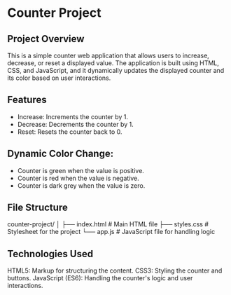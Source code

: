 
# Counter Project
## Project Overview
This is a simple counter web application that allows users to increase, decrease, or reset a displayed value. The application is built using HTML, CSS, and JavaScript, and it dynamically updates the displayed counter and its color based on user interactions.

## Features
- Increase: Increments the counter by 1.
- Decrease: Decrements the counter by 1.
- Reset: Resets the counter back to 0.
## Dynamic Color Change:
- Counter is green when the value is positive.
- Counter is red when the value is negative.
- Counter is dark grey when the value is zero.
## File Structure

counter-project/
│
├── index.html          # Main HTML file
├── styles.css          # Stylesheet for the project
└── app.js              # JavaScript file for handling logic
## Technologies Used
HTML5: Markup for structuring the content.
CSS3: Styling the counter and buttons.
JavaScript (ES6): Handling the counter's logic and user interactions.